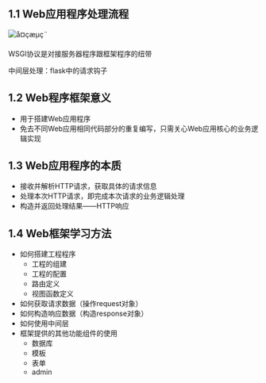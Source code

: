 ## 1.1 Web应用程序处理流程

![å¤çæµç¨](file:///E:/%E9%BB%91%E9%A9%AC/%E6%96%87%E4%BB%B6/django/01-Django%E6%A1%86%E6%9E%B6-%E7%AC%AC01%E5%A4%A9/1-%E6%95%99%E5%AD%A6%E8%B5%84%E6%96%99/Django%E8%AF%BE%E4%BB%B6%C2%A0/Django%E8%AF%BE%E4%BB%B6%C2%A0/images/web_processing_sequence.png) 



WSGI协议是对接服务器程序跟框架程序的纽带

中间层处理：flask中的请求钩子

## 1.2 Web程序框架意义

- 用于搭建Web应用程序
- 免去不同Web应用相同代码部分的重复编写，只需关心Web应用核心的业务逻辑实现





## 1.3 Web应用程序的本质

- 接收并解析HTTP请求，获取具体的请求信息
- 处理本次HTTP请求，即完成本次请求的业务逻辑处理
- 构造并返回处理结果——HTTP响应

## 1.4 Web框架学习方法

- 如何搭建工程程序
  - 工程的组建
  - 工程的配置
  - 路由定义
  - 视图函数定义
- 如何获取请求数据（操作request对象）
- 如何构造响应数据（构造response对象）
- 如何使用中间层
- 框架提供的其他功能组件的使用
  - 数据库
  - 模板
  - 表单
  - admin